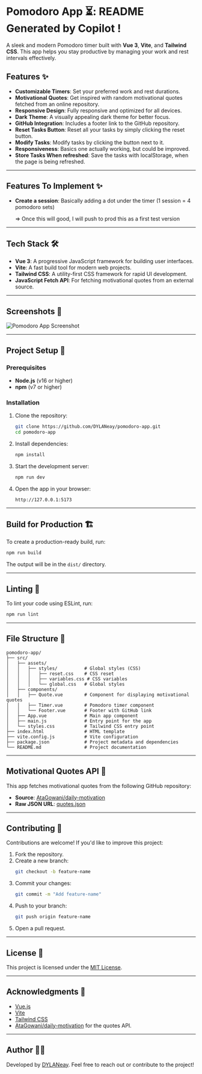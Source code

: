 # Pomodoro App ⏳: README Generated by Copilot !

A sleek and modern Pomodoro timer built with **Vue 3**, **Vite**, and **Tailwind CSS**. This app helps you stay productive by managing your work and rest intervals effectively.

## Features ✨

- **Customizable Timers**: Set your preferred work and rest durations.
- **Motivational Quotes**: Get inspired with random motivational quotes fetched from an online repository.
- **Responsive Design**: Fully responsive and optimized for all devices.
- **Dark Theme**: A visually appealing dark theme for better focus.
- **GitHub Integration**: Includes a footer link to the GitHub repository.
- **Reset Tasks Button**: Reset all your tasks by simply clicking the reset button.
- **Modify Tasks**: Modify tasks by clicking the button next to it.
- **Responsiveness**: Basics one actually working, but could be improved.
- **Store Tasks When refreshed**: Save the tasks with localStorage, when the page is being refreshed.

---

## Features To Implement ✨

- **Create a session**: Basically adding a dot under the timer (1 session = 4 pomodoro sets)

  => Once this will good, I will push to prod this as a first test version

---

## Tech Stack 🛠️

- **Vue 3**: A progressive JavaScript framework for building user interfaces.
- **Vite**: A fast build tool for modern web projects.
- **Tailwind CSS**: A utility-first CSS framework for rapid UI development.
- **JavaScript Fetch API**: For fetching motivational quotes from an external source.

---

## Screenshots 📸

![Pomodoro App Screenshot](https://via.placeholder.com/800x400?text=Pomodoro+App+Screenshot)

---

## Project Setup 🚀

### Prerequisites

- **Node.js** (v16 or higher)
- **npm** (v7 or higher)

### Installation

1. Clone the repository:

   ```sh
   git clone https://github.com/DYLANeay/pomodoro-app.git
   cd pomodoro-app
   ```

2. Install dependencies:

   ```sh
   npm install
   ```

3. Start the development server:

   ```sh
   npm run dev
   ```

4. Open the app in your browser:
   ```
   http://127.0.0.1:5173
   ```

---

## Build for Production 🏗️

To create a production-ready build, run:

```sh
npm run build
```

The output will be in the `dist/` directory.

---

## Linting 🧹

To lint your code using ESLint, run:

```sh
npm run lint
```

---

## File Structure 📂

```plaintext
pomodoro-app/
├── src/
│   ├── assets/
│   │   ├── styles/          # Global styles (CSS)
│   │   │   ├── reset.css    # CSS reset
│   │   │   ├── variables.css # CSS variables
│   │   │   └── global.css   # Global styles
│   ├── components/
│   │   ├── Quote.vue        # Component for displaying motivational quotes
│   │   ├── Timer.vue        # Pomodoro timer component
│   │   └── Footer.vue       # Footer with GitHub link
│   ├── App.vue              # Main app component
│   ├── main.js              # Entry point for the app
│   └── styles.css           # Tailwind CSS entry point
├── index.html               # HTML template
├── vite.config.js           # Vite configuration
├── package.json             # Project metadata and dependencies
└── README.md                # Project documentation
```

---

## Motivational Quotes API 🌟

This app fetches motivational quotes from the following GitHub repository:

- **Source**: [AtaGowani/daily-motivation](https://github.com/AtaGowani/daily-motivation)
- **Raw JSON URL**: [quotes.json](https://raw.githubusercontent.com/AtaGowani/daily-motivation/master/src/data/quotes.json)

---

## Contributing 🤝

Contributions are welcome! If you'd like to improve this project:

1. Fork the repository.
2. Create a new branch:
   ```sh
   git checkout -b feature-name
   ```
3. Commit your changes:
   ```sh
   git commit -m "Add feature-name"
   ```
4. Push to your branch:
   ```sh
   git push origin feature-name
   ```
5. Open a pull request.

---

## License 📜

This project is licensed under the [MIT License](LICENSE).

---

## Acknowledgments 🙌

- [Vue.js](https://vuejs.org/)
- [Vite](https://vitejs.dev/)
- [Tailwind CSS](https://tailwindcss.com/)
- [AtaGowani/daily-motivation](https://github.com/AtaGowani/daily-motivation) for the quotes API.

---

## Author 👨‍💻

Developed by [DYLANeay](https://github.com/DYLANeay). Feel free to reach out or contribute to the project!
